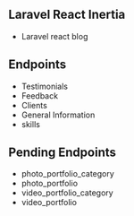 
## Laravel React Inertia
- Laravel react blog 


## Endpoints
- Testimonials
- Feedback
- Clients
- General Information
- skills




## Pending Endpoints
- photo_portfolio_category
- photo_portfolio
- video_portfolio_category
- video_portfolio
